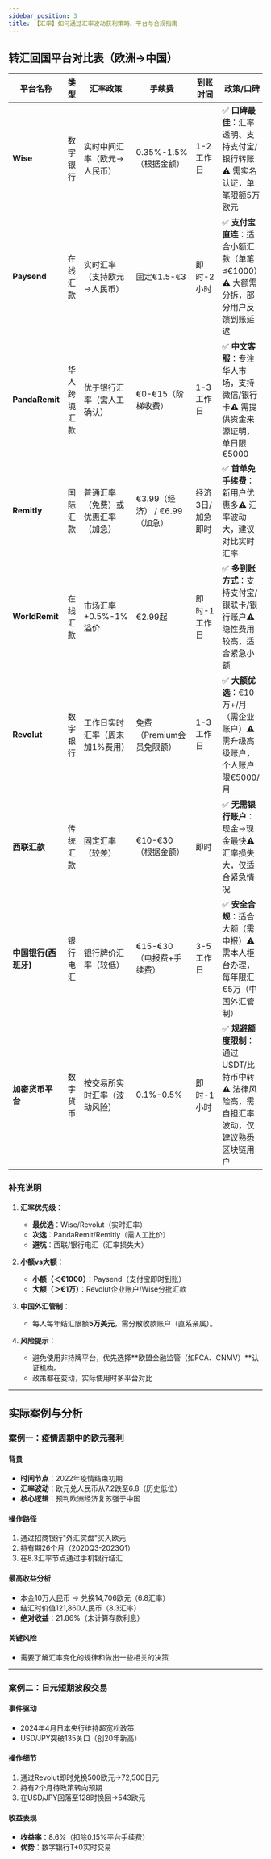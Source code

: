 ```yaml
---
sidebar_position: 3
title: 【汇率】如何通过汇率波动获利策略、平台与合规指南
---
```


## **转汇回国平台对比表（欧洲→中国）**

| **平台名称**      | **类型**                | **汇率政策**                              | **手续费**                     | **到账时间**       | **政策/口碑**                                                                                                                                 |
|-------------------|-------------------------|------------------------------------------|-------------------------------|-------------------|---------------------------------------------------------------------------------------------------------------------------------------------|
| **Wise**          | 数字银行                | 实时中间汇率（欧元→人民币）               | 0.35%-1.5%（根据金额）         | 1-2工作日         | ✅ **口碑最佳**：汇率透明、支持支付宝/银行转账⚠️ 需实名认证，单笔限额5万欧元                                                              |
| **Paysend**       | 在线汇款                | 实时汇率（支持欧元→人民币）               | 固定€1.5-€3                   | 即时-2小时         | ✅ **支付宝直连**：适合小额汇款（单笔≤€1000）⚠️ 大额需分拆，部分用户反馈到账延迟                                                         |
| **PandaRemit**    | 华人跨境汇款            | 优于银行汇率（需人工确认）                | €0-€15（阶梯收费）             | 1-3工作日         | ✅ **中文客服**：专注华人市场，支持微信/银行卡⚠️ 需提供资金来源证明，单日限€5000                                                        |
| **Remitly**       | 国际汇款                | 普通汇率（免费）或优惠汇率（加急）        | €3.99（经济） / €6.99（加急） | 经济3日/加急即时  | ✅ **首单免手续费**：新用户优惠多⚠️ 汇率波动大，建议对比实时汇率                                                                          |
| **WorldRemit**    | 在线汇款                | 市场汇率+0.5%-1%溢价                     | €2.99起                       | 即时-1工作日      | ✅ **多到账方式**：支持支付宝/银联卡/银行账户⚠️ 隐性费用较高，适合紧急小额                                                               |
| **Revolut**       | 数字银行                | 工作日实时汇率（周末加1%费用）            | 免费（Premium会员免限额）      | 1-3工作日         | ✅ **大额优选**：€10万+/月（需企业账户）⚠️ 需升级高级账户，个人账户限€5000/月                                                           |
| **西联汇款**       | 传统汇款                | 固定汇率（较差）                         | €10-€30（根据金额）           | 即时              | ✅ **无需银行账户**：现金→现金最快⚠️ 汇率损失大，仅适合紧急情况                                                                           |
| **中国银行(西班牙)**| 银行电汇               | 银行牌价汇率（较低）                     | €15-€30（电报费+手续费）      | 3-5工作日         | ✅ **安全合规**：适合大额（需申报）⚠️ 需本人柜台办理，每年限汇€5万（中国外汇管制）                                                      |
| **加密货币平台**   | 数字货币                | 按交易所实时汇率（波动风险）              | 0.1%-0.5%                     | 即时-1小时        | ✅ **规避额度限制**：通过USDT/比特币中转⚠️ 法律风险高，需自担汇率波动，仅建议熟悉区块链用户                                              |


### **补充说明**
1. **汇率优先级**：  
   - **最优选**：Wise/Revolut（实时汇率）  
   - **次选**：PandaRemit/Remitly（需人工比价）  
   - **避坑**：西联/银行电汇（汇率损失大）

2. **小额vs大额**：  
   - **小额（＜€1000）**：Paysend（支付宝即时到账）  
   - **大额（＞€1万）**：Revolut企业账户/Wise分批汇款  

3. **中国外汇管制**：  
   - 每人每年结汇限额**5万美元**，需分散收款账户（直系亲属）。

4. **风险提示**：  
   - 避免使用非持牌平台，优先选择**欧盟金融监管（如FCA、CNMV）**认证机构。
   - 政策都在变动，实际使用时多平台对比

---


## 实际案例与分析

### 案例一：疫情周期中的欧元套利
#### 背景
- **时间节点**：2022年疫情结束初期
- **汇率波动**：欧元兑人民币从7.2跌至6.8（历史低位）
- **核心逻辑**：预判欧洲经济复苏强于中国

#### 操作路径
1. 通过招商银行"外汇实盘"买入欧元
2. 持有期26个月（2020Q3-2023Q1）
3. 在8.3汇率节点通过手机银行结汇

#### 最高收益分析
- 本金10万人民币 → 兑换14,706欧元（6.8汇率）
- 结汇时价值121,860人民币（8.3汇率）
- **绝对收益**：21.86%（未计算存款利息）

#### 关键风险
- 需要了解汇率变化的规律和做出一些相关的决策

---

### 案例二：日元短期波段交易
#### 事件驱动
- 2024年4月日本央行维持超宽松政策
- USD/JPY突破135关口（创20年新高）

#### 操作细节
1. 通过Revolut即时兑换500欧元→72,500日元
2. 持有2个月待政策转向预期
3. 在USD/JPY回落至128时换回→543欧元

#### 收益表现
- **收益率**：8.6%（扣除0.15%平台手续费）
- **优势**：数字银行T+0实时交易



